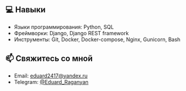 ## 💻 Навыки
- Языки программирования: Python, SQL
- Фреймворки: Django, Django REST framework
- Инструменты: Git, Docker, Docker-compose, Nginx, Gunicorn, Bash

## 📫 Свяжитесь со мной
- Email: eduard2417@yandex.ru
- Telegram: [@Eduard_Raganyan](https://twitter.com/yourusername)
